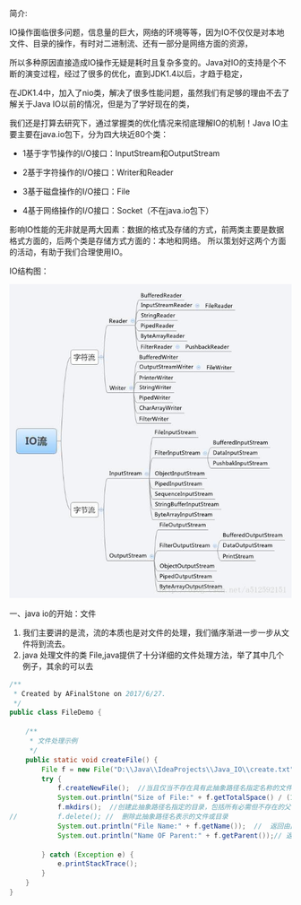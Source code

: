 简介:

IO操作面临很多问题，信息量的巨大，网络的环境等等，因为IO不仅仅是对本地文件、目录的操作，有时对二进制流、还有一部分是网络方面的资源，

所以多种原因直接造成IO操作无疑是耗时且复杂多变的。Java对IO的支持是个不断的演变过程，经过了很多的优化，直到JDK1.4以后，才趋于稳定，

在JDK1.4中，加入了nio类，解决了很多性能问题，虽然我们有足够的理由不去了解关于Java IO以前的情况，但是为了学好现在的类，

我们还是打算去研究下，通过掌握类的优化情况来彻底理解IO的机制！Java IO主要主要在java.io包下，分为四大块近80个类：

- 1基于字节操作的I/O接口：InputStream和OutputStream

- 2基于字符操作的I/O接口：Writer和Reader

- 3基于磁盘操作的I/O接口：File

- 4基于网络操作的I/O接口：Socket（不在java.io包下）

影响IO性能的无非就是两大因素：数据的格式及存储的方式，前两类主要是数据格式方面的，后两个类是存储方式方面的：本地和网络。
所以策划好这两个方面的活动，有助于我们合理使用IO。

IO结构图：

![结构图](picture/结构图.jpg)

一、java io的开始：文件

1. 我们主要讲的是流，流的本质也是对文件的处理，我们循序渐进一步一步从文件将到流去。
2. java 处理文件的类 File,java提供了十分详细的文件处理方法，举了其中几个例子，其余的可以去

```java
/**
 * Created by AFinalStone on 2017/6/27.
 */
public class FileDemo {

    /**
     * 文件处理示例
     */
    public static void createFile() {
        File f = new File("D:\\Java\\IdeaProjects\\Java_IO\\create.txt");
        try {
            f.createNewFile();  //当且仅当不存在具有此抽象路径名指定名称的文件时，不可分地创建一个新的空文件。
            System.out.println("Size of File:" + f.getTotalSpace() / (1024 * 1024 * 1024) + "G"); //返回由此抽象路径名表示的文件或目录的名称。
            f.mkdirs();  //创建此抽象路径名指定的目录，包括所有必需但不存在的父目录。
//          f.delete(); //  删除此抽象路径名表示的文件或目录
            System.out.println("File Name:" + f.getName());  //  返回由此抽象路径名表示的文件或目录的名称。
            System.out.println("Name OF Parent:" + f.getParent());// 返回此抽象路径名父目录的路径名字符串；如果此路径名没有指定父目录，则返回 null。

        } catch (Exception e) {
            e.printStackTrace();
        }
    }
}

```